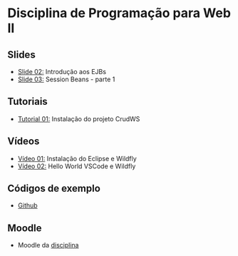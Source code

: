 # Disciplina de Programação para Web II

## Slides

* [Slide 02:](slides/02-introdução/index.html) Introdução aos EJBs
* [Slide 03:](slides/03-session-beans-01/index.html) Session Beans - parte 1

## Tutoriais

* [Tutorial 01:](tutorials/crudws.md) Instalação do projeto CrudWS

## Vídeos

* [Vídeo 01:](https://youtu.be/MkjzEuSleso) Instalação do Eclipse e Wildfly
* [Vídeo 02:](https://youtu.be/aOAHTI4YAAI) Hello World VSCode e Wildfly

## Códigos de exemplo

* [Github](https://github.com/rodrigoprestesmachado/pw2)

## Moodle

* Moodle da [disciplina](https://moodle.poa.ifrs.edu.br/course/view.php?id=5778)